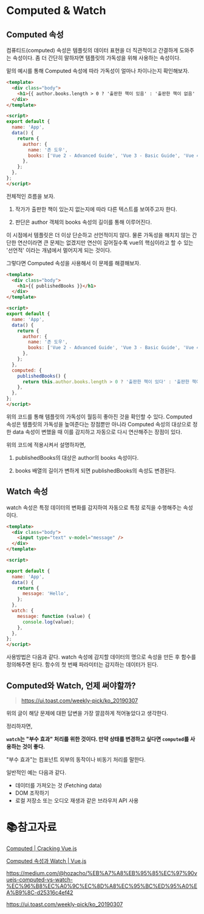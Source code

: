 # Computed & Watch

## Computed 속성

컴퓨티드(computed) 속성은 템플릿의 데이터 표현을 더 직관적이고 간결하게 도와주는 속성이다. 좀 더 간단히 말하자면 템플릿의 가독성을 위해 사용하는 속성이다.

밑의 예시를 통해 Computed 속성에 따라 가독성이 얼마나 차이나는지 확인해보자.

```html
<template>
  <div class="body">
    <h1>{{ author.books.length > 0 ? '출판한 책이 있음' : '출판한 책이 없음' }}</h1>
  </div>
</template>

<script>
export default {
  name: 'App',
  data() {
    return {
      author: {
        name: '존 도우',
        books: ['Vue 2 - Advanced Guide', 'Vue 3 - Basic Guide', 'Vue 4 - The Mystery'],
      },
    };
  },
};
</script>
```

전체적인 흐름을 보자.

1. 작가가 출판한 책이 있는지 없는지에 따라 다른 텍스트를 보여주고자 한다.

2. 판단은 author 객체의 books 속성의 길이를 통해 이루어진다.

이 시점에서 템플릿은 더 이상 단순하고 선언적이지 않다. 물론 가독성을 해치지 않는 간단한 연산이라면 큰 문제는 없겠지만 연산이 길어질수록 vue의 핵심이라고 할 수 있는 '선언적' 이라는 개념에서 멀어지게 되는 것이다.

그렇다면 Computed 속성을 사용해서 이 문제를 해결해보자.

```html
<template>
  <div class="body">
    <h1>{{ publishedBooks }}</h1>
  </div>
</template>

<script>
export default {
  name: 'App',
  data() {
    return {
      author: {
        name: '존 도우',
        books: ['Vue 2 - Advanced Guide', 'Vue 3 - Basic Guide', 'Vue 4 - The Mystery'],
      },
    };
  },
  computed: {
    publishedBooks() {
      return this.author.books.length > 0 ? '출판한 책이 있다' : '출판한 책이 없다';
    },
  },
};
</script>
```

위의 코드를 통해 템플릿의 가독성이 월등히 좋아진 것을 확인할 수 있다. Computed 속성은 템플릿의 가독성을 높여준다는 장점뿐만 아니라 Computed 속성의 대상으로 정한 data 속성이 변했을 때 이를 감지하고 자동으로 다시 연산해주는 장점이 있다.

위의 코드에 적용시켜서 설명하자면,

1. publishedBooks의 대상은 author의 books 속성이다.

2. books 배열의 길이가 변하게 되면 publishedBooks의 속성도 변경된다. 

## Watch 속성

watch 속성은 특정 데이터의 변화를 감지하여 자동으로 특정 로직을 수행해주는 속성이다.

```html
<template>
  <div class="body">
    <input type="text" v-model="message" />
  </div>
</template>

<script>

export default {
  name: 'App',
  data() {
    return {
      message: 'Hello',
    };
  },
  watch: {
    message: function (value) {
      console.log(value);
    },
  },
};
</script>
```

사용방법은 다음과 같다. watch 속성에 감지할 데이터의 명으로 속성을 만든 후 함수를 정의해주면 된다. 함수의 첫 번째 파라미터는 감지하는 데이터가 된다. 

## Computed와 Watch, 언제 써야할까?

> https://ui.toast.com/weekly-pick/ko_20190307

위의 글이 해당 문제에 대한 답변을 가장 깔끔하게 적어놓았다고 생각한다.

정리하자면,

**`watch`는 "부수 효과" 처리를 위한 것이다. 만약 상태를 변경하고 싶다면 `computed`를 사용하는 것이 좋다.**

"부수 효과"는 컴포넌트 외부의 동작이나 비동기 처리를 말한다.

일반적인 예는 다음과 같다.

- 데이터를 가져오는 것 (Fetching data)
- DOM 조작하기
- 로컬 저장소 또는 오디오 재생과 같은 브라우저 API 사용

# :books:참고자료

[Computed | Cracking Vue.js](https://joshua1988.github.io/vue-camp/syntax/computed.html)

[Computed 속성과 Watch | Vue.js](https://v3.ko.vuejs.org/guide/computed.html#computed-%E1%84%89%E1%85%A9%E1%86%A8%E1%84%89%E1%85%A5%E1%86%BC)

https://medium.com/@hozacho/%EB%A7%A8%EB%95%85%EC%97%90vuejs-computed-vs-watch-%EC%96%B8%EC%A0%9C%EC%8D%A8%EC%95%BC%ED%95%A0%EA%B9%8C-d25316c4ef42

https://ui.toast.com/weekly-pick/ko_20190307
